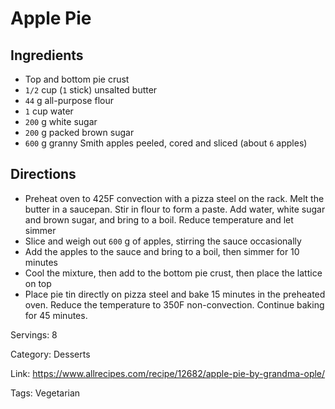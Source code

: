 # Apple Pie

## Ingredients

- Top and bottom pie crust
- `1/2` cup (`1` stick) unsalted butter
- `44` g all-purpose flour
- `1` cup water
- `200` g white sugar
- `200` g packed brown sugar
- `600` g granny Smith apples peeled, cored and sliced (about `6` apples)

## Directions

- Preheat oven to 425F convection with a pizza steel on the rack. Melt the butter in a saucepan. Stir in flour to form a paste. Add water, white sugar and brown sugar, and bring to a boil. Reduce temperature and let simmer
- Slice and weigh out `600` g of apples, stirring the sauce occasionally
- Add the apples to the sauce and bring to a boil, then simmer for 10 minutes
- Cool the mixture, then add to the bottom pie crust, then place the lattice on top
- Place pie tin directly on pizza steel and bake 15 minutes in the preheated oven. Reduce the temperature to 350F non-convection. Continue baking for 45 minutes.

Servings: 8

Category: Desserts

Link: https://www.allrecipes.com/recipe/12682/apple-pie-by-grandma-ople/

Tags: Vegetarian

